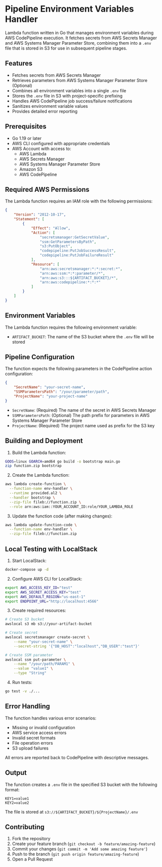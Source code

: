 # Pipeline Environment Variables Handler

Lambda function written in Go that manages environment variables during AWS CodePipeline execution. It fetches secrets from AWS Secrets Manager and AWS Systems Manager Parameter Store, combining them into a `.env` file that is stored in S3 for use in subsequent pipeline stages.

## Features

- Fetches secrets from AWS Secrets Manager
- Retrieves parameters from AWS Systems Manager Parameter Store (Optional)
- Combines all environment variables into a single `.env` file
- Stores the `.env` file in S3 with project-specific prefixing
- Handles AWS CodePipeline job success/failure notifications
- Sanitizes environment variable values
- Provides detailed error reporting

## Prerequisites

- Go 1.19 or later
- AWS CLI configured with appropriate credentials
- AWS Account with access to:
  - AWS Lambda
  - AWS Secrets Manager
  - AWS Systems Manager Parameter Store
  - Amazon S3
  - AWS CodePipeline

## Required AWS Permissions

The Lambda function requires an IAM role with the following permissions:

```json
{
    "Version": "2012-10-17",
    "Statement": [
        {
            "Effect": "Allow",
            "Action": [
                "secretsmanager:GetSecretValue",
                "ssm:GetParametersByPath",
                "s3:PutObject",
                "codepipeline:PutJobSuccessResult",
                "codepipeline:PutJobFailureResult"
            ],
            "Resource": [
                "arn:aws:secretsmanager:*:*:secret:*",
                "arn:aws:ssm:*:*:parameter/*",
                "arn:aws:s3:::${ARTIFACT_BUCKET}/*",
                "arn:aws:codepipeline:*:*:*"
            ]
        }
    ]
}
```

## Environment Variables

The Lambda function requires the following environment variable:

- `ARTIFACT_BUCKET`: The name of the S3 bucket where the `.env` file will be stored

## Pipeline Configuration

The function expects the following parameters in the CodePipeline action configuration:

```json
{
    "SecretName": "your-secret-name",
    "SSMParametersPath": "/your/parameter/path",
    "ProjectName": "your-project-name"
}
```

- `SecretName`: (Required) The name of the secret in AWS Secrets Manager
- `SSMParametersPath`: (Optional) The path prefix for parameters in AWS Systems Manager Parameter Store
- `ProjectName`: (Required) The project name used as prefix for the S3 key

## Building and Deployment

1. Build the Lambda function:
```bash
GOOS=linux GOARCH=amd64 go build -o bootstrap main.go
zip function.zip bootstrap
```

2. Create the Lambda function:
```bash
aws lambda create-function \
  --function-name env-handler \
  --runtime provided.al2 \
  --handler bootstrap \
  --zip-file fileb://function.zip \
  --role arn:aws:iam::YOUR_ACCOUNT_ID:role/YOUR_LAMBDA_ROLE
```

3. Update the function code (after making changes):
```bash
aws lambda update-function-code \
  --function-name env-handler \
  --zip-file fileb://function.zip
```

## Local Testing with LocalStack

1. Start LocalStack:
```bash
docker-compose up -d
```

2. Configure AWS CLI for LocalStack:
```bash
export AWS_ACCESS_KEY_ID="test"
export AWS_SECRET_ACCESS_KEY="test"
export AWS_DEFAULT_REGION="us-east-1"
export ENDPOINT_URL="http://localhost:4566"
```

3. Create required resources:
```bash
# Create S3 bucket
awslocal s3 mb s3://your-artifact-bucket

# Create secret
awslocal secretsmanager create-secret \
    --name "your-secret-name" \
    --secret-string '{"DB_HOST":"localhost","DB_USER":"test"}'

# Create SSM parameter
awslocal ssm put-parameter \
    --name "/your/path/PARAM1" \
    --value "value1" \
    --type "String"
```

4. Run tests:
```bash
go test -v ./...
```

## Error Handling

The function handles various error scenarios:
- Missing or invalid configuration
- AWS service access errors
- Invalid secret formats
- File operation errors
- S3 upload failures

All errors are reported back to CodePipeline with descriptive messages.

## Output

The function creates a `.env` file in the specified S3 bucket with the following format:
```
KEY1=value1
KEY2=value2
```

The file is stored at `s3://${ARTIFACT_BUCKET}/${ProjectName}/.env`

## Contributing

1. Fork the repository
2. Create your feature branch (`git checkout -b feature/amazing-feature`)
3. Commit your changes (`git commit -m 'Add some amazing feature'`)
4. Push to the branch (`git push origin feature/amazing-feature`)
5. Open a Pull Request
